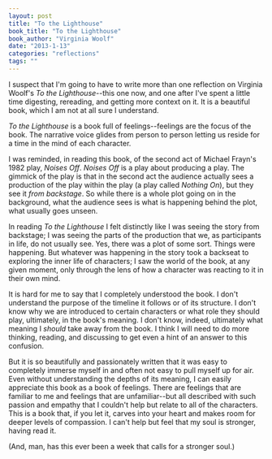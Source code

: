 ```yaml
---
layout: post
title: "To the Lighthouse"
book_title: "To the Lighthouse"
book_author: "Virginia Woolf"
date: "2013-1-13"
categories: "reflections"
tags: ""
---
```


I suspect that I'm going to have to write more than one reflection on Virginia Woolf's *To the Lighthouse*--this one now, and one after I've spent a little time digesting, rereading, and getting more context on it. It is a beautiful book, which I am not at all sure I understand.

*To the Lighthouse* is a book full of feelings--feelings are the focus of the book. The narrative voice glides from person to person letting us reside for a time in the mind of each character.

I was reminded, in reading this book, of the second act of Michael Frayn's 1982 play, *Noises Off*. *Noises Off* is a play about producing a play. The gimmick of the play is that in the second act the audience actually sees a production of the play within the play (a play called *Nothing On*), but they see it *from backstage*. So while there is a whole plot going on in the background, what the audience sees is what is happening behind the plot, what usually goes unseen.

In reading *To the Lighthouse* I felt distinctly like I was seeing the story from backstage; I was seeing the parts of the production that we, as participants in life, do not usually see. Yes, there was a plot of some sort. Things were happening. But whatever was happening in the story took a backseat to exploring the inner life of characters; I saw the world of the book, at any given moment, only through the lens of how a character was reacting to it in their own mind.

It is hard for me to say that I completely understood the book. I don't understand the purpose of the timeline it follows or of its structure. I don't know why we are introduced to certain characters or what role they should play, ultimately, in the book's meaning. I don't know, indeed, ultimately what meaning I *should* take away from the book. I think I will need to do more thinking, reading, and discussing to get even a hint of an answer to this confusion.

But it is so beautifully and passionately written that it was easy to completely immerse myself in and often not easy to pull myself up for air. Even without understanding the depths of its meaning, I can easily appreciate this book as a book of feelings. There are feelings that are familiar to me and feelings that are unfamiliar--but all described with such passion and empathy that I couldn't help but relate to all of the characters. This is a book that, if you let it, carves into your heart and makes room for deeper levels of compassion. I can't help but feel that my soul is stronger, having read it.

(And, man, has this ever been a week that calls for a stronger soul.)